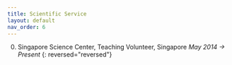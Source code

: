 ```yaml
---
title: Scientific Service
layout: default
nav_order: 6
---
```


0. Singapore Science Center, Teaching Volunteer, Singapore _May 2014 &rarr; Present_
{: reversed="reversed"}
